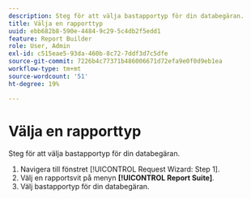 ```yaml
---
description: Steg för att välja bastapportyp för din databegäran.
title: Välja en rapporttyp
uuid: ebb682b8-590e-4484-9c29-5c4db2f5edd1
feature: Report Builder
role: User, Admin
exl-id: c515eae5-93da-460b-8c72-7ddf3d7c5dfe
source-git-commit: 7226b4c77371b486006671d72efa9e0f0d9eb1ea
workflow-type: tm+mt
source-wordcount: '51'
ht-degree: 19%

---
```


# Välja en rapporttyp

Steg för att välja bastapportyp för din databegäran.

1. Navigera till fönstret [!UICONTROL Request Wizard: Step 1].
1. Välj en rapportsvit på menyn **[!UICONTROL Report Suite]**.
1. Välj bastapportyp för din databegäran.
